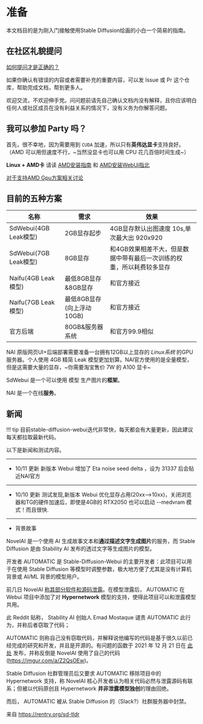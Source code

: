 # 准备


本文档目的是为刚入门接触使用Stable Diffusion绘画的小白一个简易的指南。


## 在社区礼貌提问

[如何提问才是正确的？](https://github.com/ryanhanwu/How-To-Ask-Questions-The-Smart-Way/blob/main/README-zh_CN.md)

如果你确认有错误的内容或者需要补充的重要内容，可以发 Issue 或 Pr 这个仓库，帮助完成文档，帮到更多人。

欢迎交流，不欢迎伸手党。问问题前请先自己确认文档内没有解释，且你应该明白任何人或社区成员在没有利益关系的情况下，没有义务为你解答问题。


## 我可以参加 Party 吗？

首先，很不幸地，因为需要用到 `CUDA` 加速，所以只有**英伟达显卡**支持良好。（AMD 可以用但速度不行，~当然没显卡也可以用 CPU 花几百倍时间生成~）


**Linux + AMD卡** 请读 [AMD安装指南](https://rentry.org/ayymd-stable-diffustion-v1_4-guide) 和 [AMD安装WebUi指北](https://github.com/AUTOMATIC1111/stable-diffusion-webui/wiki/Install-and-Run-on-AMD-GPUs)


[对于支持AMD Gpu方案相关讨论](https://github.com/AUTOMATIC1111/stable-diffusion-webui/discussions/1046)


## 目前的五种方案

| 名称             | 需求                      | 效果                                                                  |
|------------------|---------------------------|-----------------------------------------------------------------------|
| SdWebui(4GB Leak模型) | 2GB显存起步               | 4GB显存默认出图速度 10s,单次最大出 920x920                            |
| SdWebui(7GB Leak模型) | 8GB显存                   | 和4GB效果相差不大，但是数据中带有最后一次训练的权重，所以耗费较多显存 |
| Naifu(4GB Leak模型)   | 最低8GB显存&8GB显存       | 和官方接近                                                            |
| Naifu(7GB Leak模型)   | 最低8GB显存(向上浮动10GB) | 和官方接近                                                            |
| 官方后端         | 80GB&服务器系统           | 和官方99.9相似                                                        |


NAI 原版网页UI+后端部署需要准备一台拥有12GB以上显存的 *Linux系统* 的GPU服务器。个人使用 4GB 精简 Leak 模型更加划算。NAI官方使用的是全量模型，但是这需要大量的显存，~你需要淘宝售价 7W 的 A100 显卡~

SdWebui 是一个可以使用 模型 生产图片的**框架**。

NAI 是一个在线**服务**。



## 新闻


!!! tip
    目前stable-diffusion-webui迭代非常快，每天都会有大量更新，因此建议每天都拉取最新代码。

以下是新闻和测试内容。


-------

- 10/11 更新
新版本 Webui 增加了 Eta noise seed delta ，设为 31337 后会贴近NAI官方


-------

- 10/10 更新
测试发现,新版本 Webui 优化显存占用(20xx—>10xx)，关闭浏览器和TG的硬件加速后，即使是4GB的  RTX2050 也可以启动 --medvram 模式！而且很快.


--------


- 背景故事

NovelAI 是一个使用 AI 生成故事文本和**通过描述文字生成图片**的服务，而 Stable Diffusion 是由 Stability AI 发布的透过文字等生成图片的模型。

开发者 AUTOMATIC 是 Stable-Diffusion-Webui 的主要开发者：此项目可以用于在使用 Stable Diffusion 等模型时调整参数，极大地方便了尤其是没有计算机背景或 AI/ML 背景的模型用户。

前几日 NovelAI [称其部分软件和源码泄露](https://old.reddit.com/r/NovelAi/comments/xydjc6/)。在模型泄露后， AUTOMATIC 在 Webui 项目中添加了对 **Hypernetwork** 模型的支持，使得此项目可以和泄露模型共用。

此 Reddit 贴称， Stability AI 创始人 Emad Mostaque 谴责 AUTOMATIC 此行为，并称后者窃取了代码； 

AUTOMATIC 则称自己没有窃取代码，并解释说他编写的代码是基于很久以前已经完成的研究和开发，并且是开源的。有问题的函数于 2021 年 12 月 21 日在 [此处](https://github.com/CompVis/latent-diffusion/commit/e66308c7f2e64cb581c6d27ab6fbeb846828253b) 发布，并称反倒是 NovelAI 使用了自己的代码(https://imgur.com/a/Z2QsOEw)。


Stable Diffusion 社群管理员后又要求 AUTOMATIC 移除项目中的 Hypernetwork 支持，称 NovelAI 核心开发者认为相关代码必然与泄露源码有联系；但被以代码原创且 Hypernetwork **并非泄露模型独创**的理由回绝。
 
而后， AUTOMATIC 被从 Stable Diffusion 的（Slack?）社群服务器中封禁。

来自 https://rentry.org/sd-tldr







